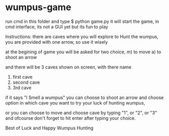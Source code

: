 # wumpus-game
run cmd in this folder and type
$ python game.py
it will start the game, in cmd interface, its not a GUI yet but its fun to play

Instructions: there are caves where you will explore to Hunt the wumpus,
you are provided with one arrow, so use it wisely

at the begining of game you will be asked for two choice,
m) to move
a) to shoot an arrow

and there will be 3 caves shown on screen, with there name 
1. first cave
2. second cave
3. 3rd cave

if it says "I Smell a wumpus" you can choose to shoot an arrow and choose option in which cave you want to try your luck of hunting wumpus,

or you can choose to move and choose cave by typing "1", or "2", or "3" and ofcourse don't forget to hit enter after typing your choice.

Best of Luck and Happy Wumpus Hunting
